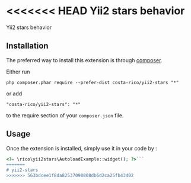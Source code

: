<<<<<<< HEAD
Yii2 stars behavior
===================
Yii2 stars behavior

Installation
------------

The preferred way to install this extension is through [composer](http://getcomposer.org/download/).

Either run

```
php composer.phar require --prefer-dist costa-rico/yii2-stars "*"
```

or add

```
"costa-rico/yii2-stars": "*"
```

to the require section of your `composer.json` file.


Usage
-----

Once the extension is installed, simply use it in your code by  :

```php
<?= \rico\yii2stars\AutoloadExample::widget(); ?>```
=======
# yii2-stars
>>>>>>> 563bdcee1f8da82537090808db6d2ca25fb43402

